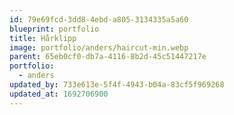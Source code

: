 ```yaml
---
id: 79e69fcd-3dd8-4ebd-a805-3134335a5a60
blueprint: portfolio
title: Hårklipp
image: portfolio/anders/haircut-min.webp
parent: 65eb0cf0-db7a-4116-8b2d-45c51447217e
portfolio:
  - anders
updated_by: 733e613e-5f4f-4943-b04a-83cf5f969268
updated_at: 1692706900
---
```

